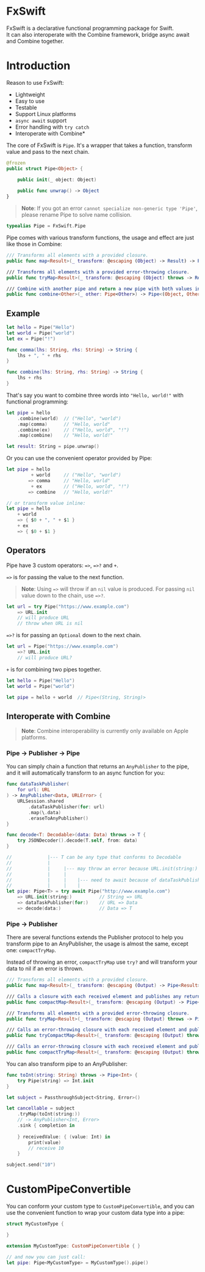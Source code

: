 
# FxSwift

FxSwift is a declarative functional programming package for Swift.  
It can also interoperate with the Combine framework, bridge async await and Combine together.

# Introduction

Reason to use FxSwift:

- Lightweight
- Easy to use
- Testable
- Support Linux platforms
- `async await` support
- Error handling with `try catch`
- Interoperate with Combine*

The core of FxSwift is `Pipe`. It's a wrapper that takes a function, transform value and pass to the next chain.

```swift
@frozen
public struct Pipe<Object> {

    public init(_ object: Object)
    
    public func unwrap() -> Object
}
```

> **Note**: If you got an error `cannot specialize non-generic type 'Pipe'`, please rename Pipe to solve name collision.

```swift
typealias Pipe = FxSwift.Pipe
```

Pipe comes with various transform functions, the usage and effect are just like those in Combine:

```swift
/// Transforms all elements with a provided closure.
public func map<Result>(_ transform: @escaping (Object) -> Result) -> Pipe<Result>

/// Transforms all elements with a provided error-throwing closure.
public func tryMap<Result>(_ transform: @escaping (Object) throws -> Result) throws -> Pipe<Result>

/// Combine with another pipe and return a new pipe with both values in a tuple.
public func combine<Other>(_ other: Pipe<Other>) -> Pipe<(Object, Other)>
```

## Example

```swift
let hello = Pipe("Hello")
let world = Pipe("world")
let ex = Pipe("!")

func comma(lhs: String, rhs: String) -> String {
    lhs + ", " + rhs
}

func combine(lhs: String, rhs: String) -> String {
    lhs + rhs
}
```

That's say you want to combine three words into `"Hello, world!"` with functional programming:

```swift
let pipe = hello
    .combine(world)  // ("Hello", "world")
    .map(comma)      // "Hello, world"
    .combine(ex)     // ("Hello, world", "!")
    .map(combine)    // "Hello, world!"

let result: String = pipe.unwrap()
```

Or you can use the convenient operator provided by Pipe:

```swift
let pipe = hello
         + world     // ("Hello", "world")
        => comma     // "Hello, world"
         + ex        // ("Hello, world", "!")
        => combine   // "Hello, world!"

// or transform value inline:
let pipe = hello
    + world
    => { $0 + ", " + $1 }
    + ex
    => { $0 + $1 }
```

## Operators

Pipe have 3 custom operators: `=>`, `=>?` and `+`.

`=>` is for passing the value to the next function.

> **Note**: Using `=>` will throw if an `nil` value is produced. For passing `nil` value down to the chain, use `=>?`.

```swift
let url = try Pipe("https://www.example.com")
    => URL.init
    // will produce URL
    // throw when URL is nil
```

`=>?` is for passing an `Optional` down to the next chain.

```swift
let url = Pipe("https://www.example.com")
    =>? URL.init
    // will produce URL?
```

`+` is for combining two pipes together.

```swift
let hello = Pipe("Hello")
let world = Pipe("world")

let pipe = hello + world  // Pipe<(String, String)>
```

## Interoperate with Combine

> **Note**: Combine interoperability is currently only available on Apple platforms.

### Pipe → Publisher → Pipe

You can simply chain a function that returns an `AnyPublisher` to the pipe, and it will automatically transform to an async function for you:

```swift
func dataTaskPublisher(
    for url: URL
) -> AnyPublisher<Data, URLError> {
    URLSession.shared
        .dataTaskPublisher(for: url)
        .map(\.data)
        .eraseToAnyPublisher()
}

func decode<T: Decodable>(data: Data) throws -> T {
    try JSONDecoder().decode(T.self, from: data)
}

//             |--- T can be any type that conforms to Decodable
//             |
//             |     |--- may throw an error because URL.init(string:) and dataTaskPublisher(for:)
//             |     |
//             |     |    |--- need to await because of dataTaskPublisher(for:)
//             |     |    |
let pipe: Pipe<T> = try await Pipe("http://www.example.com")
    => URL.init(string:)          // String => URL
    => dataTaskPublisher(for:)    // URL => Data
    => decode(data:)              // Data => T
```

### Pipe → Publisher

There are several functions extends the Publisher protocol to help you transform pipe to an AnyPublisher, the usage is almost the same, except one: `compactTryMap`.  

Instead of throwing an error, `compactTryMap` use `try?` and will transform your data to nil if an error is thrown.

```swift
/// Transforms all elements with a provided closure.
public func map<Result>(_ transform: @escaping (Output) -> Pipe<Result>) -> Publishers.Map<Self, Result>

/// Calls a closure with each received element and publishes any returned optional that has a value.
public func compactMap<Result>(_ transform: @escaping (Output) -> Pipe<Result?>) -> Publishers.CompactMap<Self, Result>

/// Transforms all elements with a provided error-throwing closure.
public func tryMap<Result>(_ transform: @escaping (Output) throws -> Pipe<Result>) -> Publishers.TryMap<Self, Result>

/// Calls an error-throwing closure with each received element and publishes any returned optional that has a value.
public func tryCompactMap<Result>(_ transform: @escaping (Output) throws -> Pipe<Result?>) -> Publishers.TryCompactMap<Self, Result>

/// Calls an error-throwing closure with each received element and publishes any returned optional that has a value.
public func compactTryMap<Result>(_ transform: @escaping (Output) throws -> Pipe<Result>) -> Publishers.CompactMap<Self, Result>
```

You can also transform pipe to an AnyPublisher:

```swift
func toInt(string: String) throws -> Pipe<Int> {
    try Pipe(string) => Int.init
}

let subject = PassthroughSubject<String, Error>()

let cancellable = subject
    .tryMap(toInt(string:))
    // -> AnyPublisher<Int, Error>
    .sink { completion in
        
    } receivedValue: { (value: Int) in
        print(value)
        // receive 10
    }

subject.send("10")
```

# CustomPipeConvertible

You can conform your custom type to `CustomPipeConvertible`, and you can use the convenient function to wrap your custom data type into a pipe:

```swift
struct MyCustomType {

}

extension MyCustomType: CustomPipeConvertible { }

// and now you can just call:
let pipe: Pipe<MyCustomType> = MyCustomType().pipe()
```
